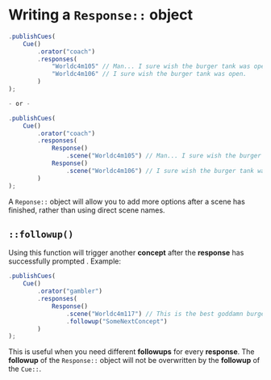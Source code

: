 # Writing a `Response::` object

```javascript
.publishCues(
    Cue()
        .orator("coach")
        .responses(
            "Worldc4m105" // Man... I sure wish the burger tank was open.
            "Worldc4m106" // I sure wish the burger tank was open.
        )
);

- or -

.publishCues(
    Cue()
        .orator("coach")
        .responses(
            Response()
                .scene("Worldc4m105") // Man... I sure wish the burger tank was open.
            Response()
                .scene("Worldc4m106") // I sure wish the burger tank was open.
        )
);
```

A `Reponse::` object will allow you to add more options after a scene has finished, rather than using direct scene names.

## **`::followup()`**

Using this function will trigger another **concept** after the **response** has successfully prompted . Example:

```javascript
.publishCues(
    Cue()
        .orator("gambler")
        .responses(
            Response()
                .scene("Worldc4m117") // This is the best goddamn burger tank I’ve ever visited.
                .followup("SomeNextConcept")
        )
);
```

This is useful when you need different **followups** for every **response**. The **followup** of the `Response::` object will not be overwritten by the **followup** of the `Cue::`.
